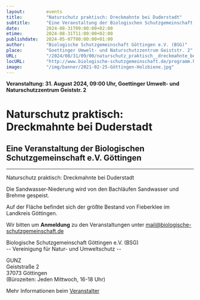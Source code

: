 ```yaml
---
layout:        events
title:         "Naturschutz praktisch: Dreckmahnte bei Duderstadt"
subtitle:      "Eine Veranstaltung der Biologischen Schutzgemeinschaft e.V. Göttingen"
date:          2024-08-31T09:00:00+02:00
etime:         2024-08-31T11:00:00+02:00
publishdate:   2024-05-07T00:00:00+01:00
author:        "Biologische Schutzgemeinschaft Göttingen e.V. (BSG)"
place:         "Goettinger Umwelt- und Naturschutzzentrum Geiststr. 2"
URL:           "/2024/08/31/09/00/naturschutz_praktisch__dreckmahnte_bei_duderstadt"
locURL:        "http://www.biologische-schutzgemeinschaft.de/programm.html"
image:         "/img/banner/2021-02-25-Göttingen-Holzbiene.jpg"
---
```


**Veranstaltung: 31. August 2024, 09:00 Uhr, Goettinger Umwelt- und Naturschutzzentrum Geiststr. 2**

Naturschutz praktisch: Dreckmahnte bei Duderstadt
===========

Eine Veranstaltung der Biologischen Schutzgemeinschaft e.V. Göttingen
-----------

-------------

Naturschutz praktisch: Dreckmahnte bei Duderstadt

Die Sandwasser-Niederung wird von den Bachläufen Sandwasser und Brehme gespeist.

Auf der Fläche befindet sich der größte Bestand von Fieberklee im Landkreis Göttingen.


Wir bitten um **Anmeldung** zu den Veranstaltungen unter mail@biologische-schutzgemeinschaft.de

Biologische Schutzgemeinschaft Göttingen e.V. (BSG)  
-- Vereinigung für Natur- und Umweltschutz --  

GUNZ  
Geiststraße 2  
37073 Göttingen  
(Bürozeiten: Jeden Mittwoch, 16-18 Uhr)


Mehr Informationen beim [Veranstalter](http://www.biologische-schutzgemeinschaft.de/programm.html)
